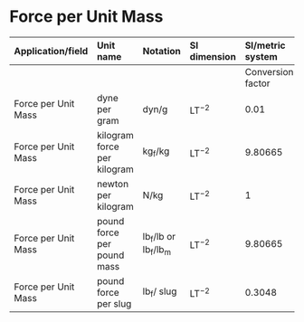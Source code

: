 # Force per Unit Mass

| Application/field | Unit name | Notation | SI dimension | SI/metric system |  | English/US system |  |
| :--- | :--- | :--- | :--- | :--- | :--- | :--- | :--- |
|  |  |  |  | Conversion factor | Unit | Conversion factor | Unit |
| Force per Unit Mass | dyne per gram | dyn/g | $\mathrm{LT}^{-2}$ | 0.01 | N/kg | 0.0010197 | $\mathrm{lb}_{\mathrm{f}} / \mathrm{lb}_{\mathrm{m}}$ |
| Force per Unit Mass | kilogram force per kilogram | $\mathrm{kg}_{\mathrm{f}} / \mathrm{kg}$ | $\mathrm{LT}^{-2}$ | 9.80665 | N/kg | 1 | $\mathrm{lb}_{\mathrm{f}} / \mathrm{lb}_{\mathrm{m}}$ |
| Force per Unit Mass | newton per kilogram | N/kg | $\mathrm{LT}^{-2}$ | 1 | N/kg | 0.10197 | $\mathrm{lb}_{\mathrm{f}} / \mathrm{lb}_{\mathrm{m}}$ |
| Force per Unit Mass | pound force per pound mass | $\mathrm{lb}_{\mathrm{f}} / \mathrm{lb}$ or $\mathrm{lb}_{\mathrm{f}} / \mathrm{lb}_{\mathrm{m}}$ | $\mathrm{LT}^{-2}$ | 9.80665 | N/kg | 1 | $\mathrm{lb}_{\mathrm{f}} / \mathrm{lb}_{\mathrm{m}}$ |
| Force per Unit Mass | pound force per slug | $\mathrm{lb}_{\mathrm{f}} /$ slug | $\mathrm{LT}^{-2}$ | 0.3048 | N/kg | 0.031081 | $\mathrm{lb}_{\mathrm{f}} / \mathrm{lb}_{\mathrm{m}}$ |
